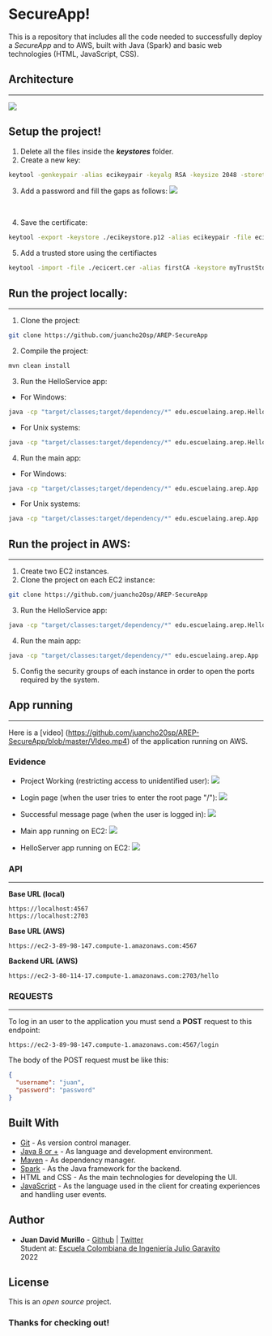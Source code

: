 # SecureApp!

This is a repository that includes all the code needed to successfully deploy a _SecureApp_ and to AWS, built with Java (Spark) and basic web technologies (HTML, JavaScript, CSS).

## Architecture

---
![](img/architecture.png)

## Setup the project!
1. Delete all the files inside the **_keystores_** folder.
2. Create a new key:
```bash
keytool -genkeypair -alias ecikeypair -keyalg RSA -keysize 2048 -storetype PKCS12 -keystore ecikeystore.p12 -validity 3650
```
3. Add a password and fill the gaps as follows:
![](img/generateKey.png)
<br />

4. Save the certificate:
```bash
keytool -export -keystore ./ecikeystore.p12 -alias ecikeypair -file ecicert.cer
```
5. Add a trusted store using the certifiactes
```bash
keytool -import -file ./ecicert.cer -alias firstCA -keystore myTrustStore
```

## Run the project locally:
---
1. Clone the project:
```bash
git clone https://github.com/juancho20sp/AREP-SecureApp
```
2. Compile the project:
```bash
mvn clean install
```
3. Run the HelloService app:
- For Windows:
```bash
java -cp "target/classes;target/dependency/*" edu.escuelaing.arep.HelloServer
```
- For Unix systems:
```bash
java -cp "target/classes:target/dependency/*" edu.escuelaing.arep.HelloServer
```
4. Run the main app:
- For Windows:
```bash
java -cp "target/classes;target/dependency/*" edu.escuelaing.arep.App
```
- For Unix systems:
```bash
java -cp "target/classes:target/dependency/*" edu.escuelaing.arep.App
```

## Run the project in AWS:
---
1. Create two EC2 instances.
2. Clone the project on each EC2 instance:
```bash
git clone https://github.com/juancho20sp/AREP-SecureApp
```
3. Run the HelloService app:
```bash
java -cp "target/classes:target/dependency/*" edu.escuelaing.arep.HelloServer
```
4. Run the main app:
```bash
java -cp "target/classes:target/dependency/*" edu.escuelaing.arep.App
```
5. Config the security groups of each instance in order to open the ports required by the system.


## App running
---
Here is a [video] (https://github.com/juancho20sp/AREP-SecureApp/blob/master/VIdeo.mp4) of the application running on AWS.


### Evidence
- Project Working (restricting access to unidentified user):
![](img/login0.png)

- Login page (when the user tries to enter the root page "/"):
![](img/login1.png)

- Successful message page (when the user is logged in):
![](img/login2.png)

- Main app running on EC2:
![](img/mainAppEC2.png)

- HelloServer app running on EC2:
![](img/helloServerAppEC2.png)

### API

---

**Base URL (local)**

```url
https://localhost:4567
https://localhost:2703
```
**Base URL (AWS)**

```url
https://ec2-3-89-98-147.compute-1.amazonaws.com:4567
```
**Backend URL (AWS)**
```url
https://ec2-3-80-114-17.compute-1.amazonaws.com:2703/hello
```

### REQUESTS

---
To log in an user to the application you must send a **POST** request to this endpoint:
```url
https://ec2-3-89-98-147.compute-1.amazonaws.com:4567/login
```

The body of the POST request must be like this:
```json
{
  "username": "juan",
  "password": "password"
}
```


## Built With

- [Git](https://git-scm.com/) - As version control manager.
- [Java 8 or +](https://www.java.com/es/download/ie_manual.jsp) - As language and development environment.
- [Maven](https://maven.apache.org/) - As dependency manager.
- [Spark](https://sparkjava.com/) - As the Java framework for the backend.
- HTML and CSS - As the main technologies for developing the UI.
- [JavaScript](https://developer.mozilla.org/es/docs/Web/JavaScript) - As the language used in the client for creating experiences and handling user events.

## Author

- **Juan David Murillo** - [Github](https://github.com/juancho20sp) | [Twitter](https://twitter.com/juancho20sp)<br/>
  Student at: [Escuela Colombiana de Ingeniería Julio Garavito](https://www.escuelaing.edu.co/es/) <br/>
  2022

## License

This is an _open source_ project.

### Thanks for checking out!
